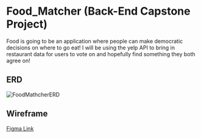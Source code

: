 # Food_Matcher (Back-End Capstone Project)
Food is going to be an application where people can make democratic decisions on where to go eat! I will be using the yelp API to bring in restaurant data for users to vote on and hopefully find something they both agree on!

## ERD
![FoodMathcherERD](https://user-images.githubusercontent.com/66916708/119514878-fddffd80-bd3a-11eb-9720-8fe2bca2a278.PNG)

## Wireframe
[Figma Link](https://www.figma.com/file/8Y2m4wZ04D8z9p2339RMKL/Food-Matcher?node-id=0%3A1)
